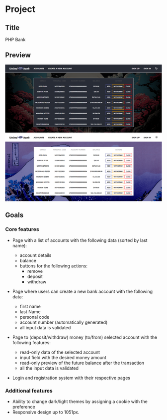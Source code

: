 # Project

## Title

PHP Bank

## Preview

![Page preview dark](/assets/preview_d.png)
![Page preview light](/assets/preview_l.png)

## Goals

### Core features

- Page with a list of accounts with the following data (sorted by last name):
  - account details
  - balance
  - buttons for the following actions:
    - remove
    - deposit
    - withdraw
- Page where users can create a new bank account with the following data:

  - first name
  - last Name
  - personal code
  - account number (automatically generated)
  - all input data is validated

- Page to (deposit/withdraw) money (to/from) selected account with the following features:

  - read-only data of the selected account
  - input field with the desired money amount
  - read-only preview of the future balance after the transaction
  - all the input data is validated

- Login and registration system with their respective pages

### Additional features

- Ability to change dark/light themes by assigning a cookie with the preference
- Responsive design up to 1051px.
